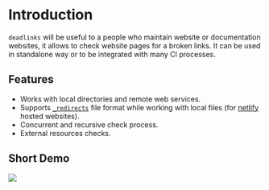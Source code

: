 # Introduction

`deadlinks` will be useful to a people who maintain website or documentation websites, it allows to check website pages for a broken links. It can be used in standalone way or to be integrated with many CI processes.

<h2>Features</h2>

* Works with local directories and remote web services.
* Supports [`_redirects`](https://docs.netlify.com/routing/redirects/) file format while working with local files (for [netlify](https://netlify.com) hosted websites).
* Concurrent and recursive check process.
* External resources checks.

<h2>Short Demo</h2>

![](https://butuzov.github.io/deadlinks/deadlinks.gif)

